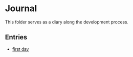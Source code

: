 # Journal

This folder serves as a diary along the development process.

## Entries

- [first day](./YYYY-MM-DD.md)
